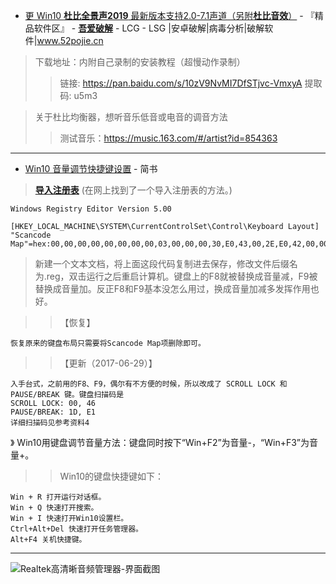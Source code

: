 -   [更 Win10 **杜比全景声2019** 最新版本支持2.0-7.1声道（另附**杜比音效**）](https://www.52pojie.cn/forum.php?mod=viewthread&tid=1025537&ctid=1767) - 『精品软件区』 - [**吾爱破解**](https://www.52pojie.cn/) - LCG - LSG |安卓破解|病毒分析|破解软件|www.52pojie.cn 

> 下载地址：内附自己录制的安装教程（超慢动作录制）
>> 链接: https://pan.baidu.com/s/10zV9NvMI7DfSTjvc-VmxyA 提取码: u5m3

>  关于杜比均衡器，想听音乐低音或电音的调音方法
>> 测试音乐：https://music.163.com/#/artist?id=854363

---------------------------------------

-   [Win10 音量调节快捷键设置](https://www.jianshu.com/p/cc890ddc58a0) - 简书

> [**导入注册表**](https://github.com/taoste/Hello-World/blob/master/Tools/Microsoft%20Windows%2010/%E8%AE%BE%E7%BD%AE%E9%94%AE%E7%9B%98%E8%B0%83%E8%8A%82%E9%9F%B3%E9%87%8F/ReadMe.md) (在网上找到了一个导入注册表的方法。)
```
Windows Registry Editor Version 5.00
          
[HKEY_LOCAL_MACHINE\SYSTEM\CurrentControlSet\Control\Keyboard Layout]
"Scancode Map"=hex:00,00,00,00,00,00,00,00,03,00,00,00,30,E0,43,00,2E,E0,42,00,00,00,00,00
```
> 新建一个文本文档，将上面这段代码复制进去保存，修改文件后缀名为.reg，双击运行之后重启计算机。键盘上的F8就被替换成音量减，F9被替换成音量加。反正F8和F9基本没怎么用过，换成音量加减多发挥作用也好。

>> 【恢复】
```
恢复原来的键盘布局只需要将Scancode Map项删除即可。
```
>> 【更新（2017-06-29）】
```
入手台式，之前用的F8、F9，偶尔有不方便的时候，所以改成了 SCROLL LOCK 和 PAUSE/BREAK 键。键盘扫描码是
SCROLL LOCK: 00, 46
PAUSE/BREAK: 1D, E1
详细扫描码见参考资料4
```
》 Win10用键盘调节音量方法：键盘同时按下“Win+F2”为音量-，“Win+F3”为音量+。 
>>  Win10的键盘快捷键如下：
```
Win + R 打开运行对话框。
Win + Q 快速打开搜索。
Win + I 快速打开Win10设置栏。
Ctrl+Alt+Del 快速打开任务管理器。
Alt+F4 关机快捷键。
```
---------------------------------------

<img src="https://raw.githubusercontent.com/taoste/Hello-World/master/Tools/Microsoft%20Windows%2010/%E8%AE%BE%E7%BD%AE%E9%94%AE%E7%9B%98%E8%B0%83%E8%8A%82%E9%9F%B3%E9%87%8F/Realtek.jpg" alt="Realtek高清晰音频管理器-界面截图" title="Realtek高清晰音频管理器"/>
